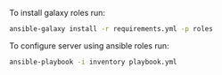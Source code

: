 To install galaxy roles run:
``` bash
ansible-galaxy install -r requirements.yml -p roles
```

To configure server using ansible roles run:
``` bash
ansible-playbook -i inventory playbook.yml
```